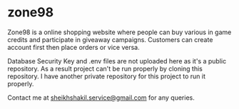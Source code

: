 # zone98
Zone98 is a online shopping website where people can buy various in game credits and participate in giveaway campaigns. Customers can create account first then place orders or vice versa.

Database Security Key and .env files are not uploaded here as it's a public repository. As a result project can't be run properly by cloning this repository.
I have another private repository for this project to run it properly.

Contact me at sheikhshakil.service@gmail.com for any queries.
